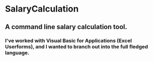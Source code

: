 # SalaryCalculation
## A command line salary calculation tool. 
### I've worked with Visual Basic for Applications (Excel Userforms), and I wanted to branch out into the full fledged language.
